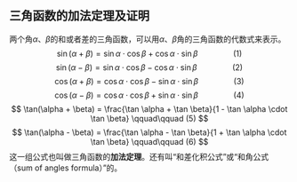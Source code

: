 ## 三角函数的加法定理及证明

两个角$\alpha$、$\beta$的和或者差的三角函数，可以用$\alpha$、$\beta$角的三角函数的代数式来表示。
$$
\sin(\alpha + \beta) = \sin \alpha \cdot \cos \beta + \cos \alpha \cdot \sin \beta         \qquad\qquad (1)
$$
$$
\sin(\alpha - \beta) = \sin \alpha \cdot \cos \beta - \cos \alpha \cdot \sin \beta         \qquad\qquad (2)
$$
$$
\cos(\alpha + \beta) = \cos \alpha \cdot \cos \beta - \sin \alpha \cdot \sin \beta         \qquad\qquad (3)
$$
$$
\cos(\alpha - \beta) = \cos \alpha \cdot \cos \beta + \sin \alpha \cdot \sin \beta         \qquad\qquad (4)
$$
$$
\tan(\alpha + \beta) = \frac{\tan \alpha + \tan \beta}{1 - \tan \alpha \cdot \tan \beta}   \qquad\qquad (5)
$$
$$
\tan(\alpha - \beta) = \frac{\tan \alpha - \tan \beta}{1 + \tan \alpha \cdot \tan \beta}   \qquad\qquad (6)
$$
这一组公式也叫做三角函数的**加法定理**。还有叫“和差化积公式”或“和角公式（sum of angles formula）”的。
